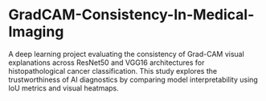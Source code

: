 # GradCAM-Consistency-In-Medical-Imaging
A deep learning project evaluating the consistency of Grad-CAM visual explanations across ResNet50 and VGG16 architectures for histopathological cancer classification. This study explores the trustworthiness of AI diagnostics by comparing model interpretability using IoU metrics and visual heatmaps.
